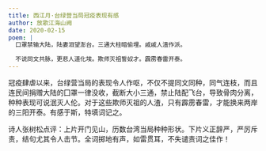 ```yaml
---
title: 西江月·台绿营当局冠疫表现有感
author: 放歌江海山阙
date: 2020-02-15
poem: |
  口罩禁输大陆，陆妻泪望澎台。三通大柱暗偷埋。戚戚人渣作派。

  不说同文共脉，更悲人道化埃。欺师灭祖誓奴才。霹雳春雷开泰。
---
```


冠疫肆虐以来，台绿营当局的表现令人作呕，不仅不提同文同种，同气连枝，而且连民间捐赠大陆的囗罩一律没收，截断大小三通，禁止陆配飞台，导致骨肉分离，种种表现可说泯灭人伦。对于这些欺师灭祖的人渣，只有霹雳春雷，才能换来两岸的三阳开泰。有感于斯，特填词记之。

诗人张树松点评：上片开门见山，历数台湾当局种种形状。下片义正辞严，严厉斥责，结句尤其令人击节。全词掷地有声，如雷贯耳，不失谴责词之佳作！
